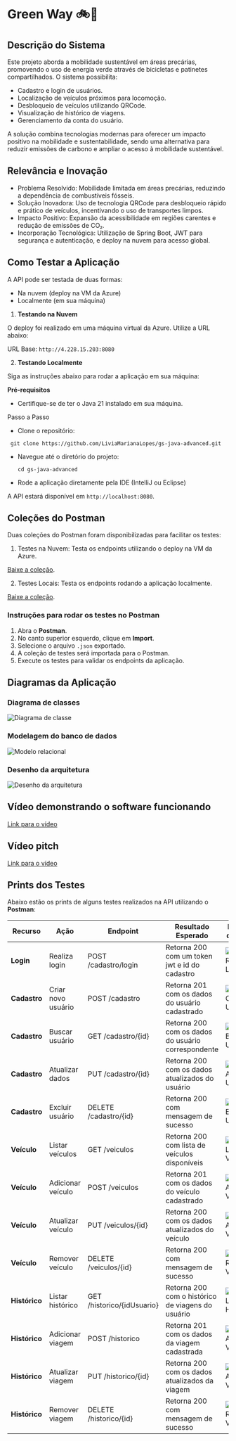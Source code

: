 # Green Way 🚲🌱

## Descrição do Sistema
Este projeto aborda a mobilidade sustentável em áreas precárias, promovendo o uso de energia verde através de bicicletas e patinetes compartilhados. O sistema possibilita:

- Cadastro e login de usuários.
- Localização de veículos próximos para locomoção.
- Desbloqueio de veículos utilizando QRCode.
- Visualização de histórico de viagens.
- Gerenciamento da conta do usuário.


A solução combina tecnologias modernas para oferecer um impacto positivo na mobilidade e sustentabilidade, sendo uma alternativa para reduzir emissões de carbono e ampliar o acesso à mobilidade sustentável.

## Relevância e Inovação
- Problema Resolvido: Mobilidade limitada em áreas precárias, reduzindo a dependência de combustíveis fósseis.
- Solução Inovadora: Uso de tecnologia QRCode para desbloqueio rápido e prático de veículos, incentivando o uso de transportes limpos.
- Impacto Positivo: Expansão da acessibilidade em regiões carentes e redução de emissões de CO₂.
- Incorporação Tecnológica: Utilização de Spring Boot, JWT para segurança e autenticação, e deploy na nuvem para acesso global.

## Como Testar a Aplicação
A API pode ser testada de duas formas:

- Na nuvem (deploy na VM da Azure)
- Localmente (em sua máquina)
1. **Testando na Nuvem**
   
O deploy foi realizado em uma máquina virtual da Azure. Utilize a URL abaixo:

URL Base: `http://4.228.15.203:8080`

2. **Testando Localmente**
   
Siga as instruções abaixo para rodar a aplicação em sua máquina:

**Pré-requisitos**
- Certifique-se de ter o Java 21 instalado em sua máquina.
  
Passo a Passo
   - Clone o repositório:
   ```shell
    git clone https://github.com/LiviaMarianaLopes/gs-java-advanced.git
````
  - Navegue até o diretório do projeto:
    
    ```shell
    cd gs-java-advanced

   - Rode a aplicação diretamente pela IDE (IntelliJ ou Eclipse)
     
   A API estará disponível em `http://localhost:8080`.

## Coleções do Postman
Duas coleções do Postman foram disponibilizadas para facilitar os testes:

1. Testes na Nuvem: Testa os endpoints utilizando o deploy na VM da Azure.
   
[Baixe a coleção](./gs-devops.postman_collection.json).

2. Testes Locais: Testa os endpoints rodando a aplicação localmente.
   
[Baixe a coleção](./green-way.postman_collection.json).

### Instruções para rodar os testes no Postman

1. Abra o **Postman**.
2. No canto superior esquerdo, clique em **Import**.
3. Selecione o arquivo `.json` exportado.
4. A coleção de testes será importada para o Postman.
5. Execute os testes para validar os endpoints da aplicação.

## Diagramas da Aplicação
### Diagrama de classes
![Diagrama de classe](./images/gs-diagrama-classes.png)
### Modelagem do banco de dados
![Modelo relacional](./images/RelationalModel.png)
### Desenho da arquitetura 
![Desenho da arquitetura](./images/desenho-arquitetura-gs.png)

## Vídeo demonstrando o software funcionando
[Link para o vídeo](https://youtu.be/Uz4d2euEe4U )

##  Vídeo pitch
[Link para o vídeo](https://youtu.be/prXNnBucdLA )


## Prints dos Testes

Abaixo estão os prints de alguns testes realizados na API utilizando o **Postman**:

| **Recurso**    | **Ação**                | **Endpoint**              | **Resultado Esperado**                                  | **Imagem do Teste**                                     |
|-----------------|-------------------------|---------------------------|--------------------------------------------------------|--------------------------------------------------------|
| **Login**    | Realiza login      | POST /cadastro/login            | Retorna 200 com um token jwt e id do cadastro         | ![Teste Realizar Login](images/post-login.png)|
| **Cadastro**    | Criar novo usuário      | POST /cadastro            | Retorna 201 com os dados do usuário cadastrado         | ![Teste Criar Usuário](images/post-cadastro.png)|
| **Cadastro**    | Buscar usuário          | GET /cadastro/{id}        | Retorna 200 com os dados do usuário correspondente     | ![Teste Buscar Usuário](images/get-cadastro.png)|
| **Cadastro**    | Atualizar dados         | PUT /cadastro/{id}        | Retorna 200 com os dados atualizados do usuário        | ![Teste Atualizar Usuário](images/put-cadastro.png)|
| **Cadastro**    | Excluir usuário         | DELETE /cadastro/{id}     | Retorna 200 com mensagem de sucesso                   | ![Teste Excluir Usuário](images/delete-cadastro.png)|
| **Veículo**     | Listar veículos         | GET /veiculos             | Retorna 200 com lista de veículos disponíveis          | ![Teste Listar Veículos](images/get-veiculo.png)|
| **Veículo**     | Adicionar veículo       | POST /veiculos            | Retorna 201 com os dados do veículo cadastrado         | ![Teste Adicionar Veículo](images/post-veiculo.png)|
| **Veículo**     | Atualizar veículo       | PUT /veiculos/{id}        | Retorna 200 com os dados atualizados do veículo        | ![Teste Atualizar Veículo](images/put-veiculo.png)|
| **Veículo**     | Remover veículo         | DELETE /veiculos/{id}     | Retorna 200 com mensagem de sucesso                   | ![Teste Remover Veículo](images/delete-veiculo.png)|
| **Histórico**   | Listar histórico        | GET /historico/{idUsuario}| Retorna 200 com o histórico de viagens do usuário      | ![Teste Listar Histórico](images/get-historico.png)|
| **Histórico**   | Adicionar viagem        | POST /historico           | Retorna 201 com os dados da viagem cadastrada          | ![Teste Adicionar Viagem](images/post-historico.png)|
| **Histórico**   | Atualizar viagem        | PUT /historico/{id}       | Retorna 200 com os dados atualizados da viagem         | ![Teste Atualizar Viagem](images/put-historico.png)|
| **Histórico**   | Remover viagem          | DELETE /historico/{id}    | Retorna 200 com mensagem de sucesso                   | ![Teste Remover Viagem](images/delete-historico.png)|




        
